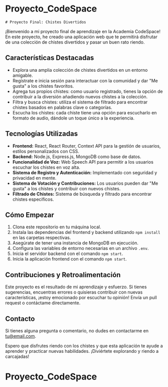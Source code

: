 # Proyecto_CodeSpace
    
    # Proyecto Final: Chistes Divertidos

¡Bienvenido a mi proyecto final de aprendizaje en la Academia CodeSpace! En este proyecto, he creado una aplicación web que te permitirá disfrutar de una colección de chistes divertidos y pasar un buen rato riendo.

## Características Destacadas

- Explora una amplia colección de chistes divertidos en un entorno amigable.
- Regístrate e inicia sesión para interactuar con la comunidad y dar "Me gusta" a los chistes favoritos.
- Agrega tus propios chistes: como usuario registrado, tienes la opción de contribuir a la diversión añadiendo nuevos chistes a la colección.
- Filtra y busca chistes: utiliza el sistema de filtrado para encontrar chistes basados en palabras clave o categorías.
- Escucha los chistes: cada chiste tiene una opción para escucharlo en formato de audio, dándole un toque único a la experiencia.

## Tecnologías Utilizadas

- **Frontend:** React, React Router, Context API para la gestión de usuarios, estilos personalizados con CSS.
- **Backend:** Node.js, Express.js, MongoDB como base de datos.
- **Funcionalidad de Voz:** Web Speech API para permitir a los usuarios escuchar los chistes en voz alta.
- **Sistema de Registro y Autenticación:** Implementado con seguridad y privacidad en mente.
- **Sistema de Votación y Contribuciones:** Los usuarios pueden dar "Me gusta" a los chistes y contribuir con nuevos chistes.
- **Filtrado de Chistes:** Sistema de búsqueda y filtrado para encontrar chistes específicos.

## Cómo Empezar

1. Clona este repositorio en tu máquina local.
2. Instala las dependencias del frontend y backend utilizando `npm install` en las carpetas respectivas.
3. Asegúrate de tener una instancia de MongoDB en ejecución.
4. Configura las variables de entorno necesarias en un archivo `.env`.
5. Inicia el servidor backend con el comando `npm start`.
6. Inicia la aplicación frontend con el comando `npm start`.

## Contribuciones y Retroalimentación

Este proyecto es el resultado de mi aprendizaje y esfuerzo. Si tienes sugerencias, encuentras errores o quisieras contribuir con nuevas características, ¡estoy emocionado por escuchar tu opinión! Envía un pull request o contáctame directamente.

## Contacto

Si tienes alguna pregunta o comentario, no dudes en contactarme en [tu@email.com](mailto:tu@email.com).

Espero que disfrutes riendo con los chistes y que esta aplicación te ayude a aprender y practicar nuevas habilidades. ¡Diviértete explorando y riendo a carcajadas!


# Proyecto_CodeSpace
